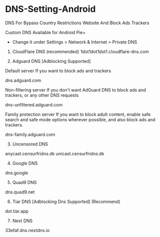 # DNS-Setting-Android
DNS For Bypass Country Restrictions Website And Block Ads Trackers



Custom DNS Available for Android Pie+
- Change it under Settings > Network & Internet > Private DNS

1. CloudFlare DNS (recommended)
1dot1dot1dot1.cloudflare-dns.com

2. Adguard DNS [Adblocking Supported]

Default server
If you want to block ads and trackers

dns.adguard.com

Non-filtering server
If you don't want AdGuard DNS to block ads and trackers, or any other DNS requests

dns-unfiltered.adguard.com

Family protection server
If you want to block adult content, enable safe search and safe mode options wherever possible, and also block ads and trackers.

dns-family.adguard.com

3. Uncensored DNS

anycast.censurfridns.dk
unicast.censurfridns.dk

4. Google DNS

dns.google

5. Quad9 DNS

dns.quad9.net

6. Tiar DNS [Adblocking Dns Supported] (Recommend)

dot.tiar.app

7. Next DNS

33efaf.dns.nextdns.io
